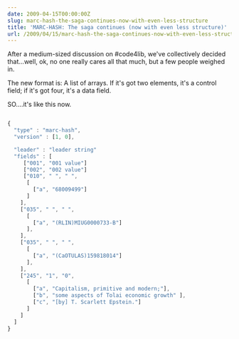 ```yaml
---
date: 2009-04-15T00:00:00Z
slug: marc-hash-the-saga-continues-now-with-even-less-structure
title: 'MARC-HASH: The saga continues (now with even less structure)'
url: /2009/04/15/marc-hash-the-saga-continues-now-with-even-less-structure/
---
```


After a medium-sized discussion on #code4lib, we've collectively decided that...well, ok, no one really cares all that much, but a few people weighed in.

The new format is: A list of arrays. If it's got two elements, it's a control field; if it's got four, it's a data field.

SO....it's like this now.


~~~javascript

{
  "type" : "marc-hash",
  "version" : [1, 0],

  "leader" : "leader string"
  "fields" : [
     ["001", "001 value"]
     ["002", "002 value"]
     ["010", " ", " ",
      [
        ["a", "68009499"]
      ]
    ],
    ["035", " ", " ",
      [
        ["a", "(RLIN)MIUG0000733-B"]
      ],
    ],
    ["035", " ", " ",
      [
        ["a", "(CaOTULAS)159818014"]
      ],
    ],
    ["245", "1", "0",
      [
        ["a", "Capitalism, primitive and modern;"],
        ["b", "some aspects of Tolai economic growth" ],
        ["c", "[by] T. Scarlett Epstein."]
      ]
    ]
  ]
}

~~~
